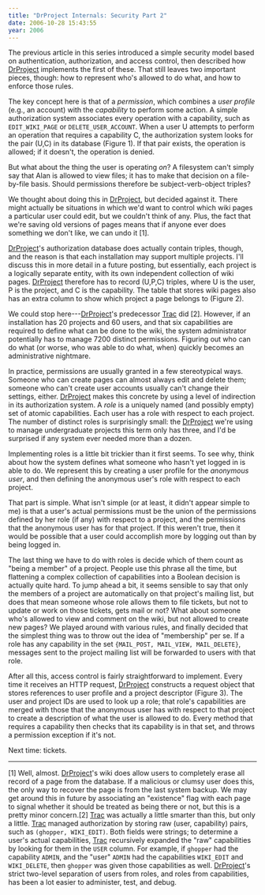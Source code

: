 ```yaml
---
title: "DrProject Internals: Security Part 2"
date: 2006-10-28 15:43:55
year: 2006
---
```

The previous article in this series introduced a simple security model based on authentication, authorization, and access control, then described how <a href="http://www.drproject.org">DrProject</a> implements the first of these.  That still leaves two important pieces, though: how to represent who's allowed to do what, and how to enforce those rules.

The key concept here is that of a <em>permission</em>, which combines a <em>user profile</em> (e.g., an account) with the <em>capability</em> to perform some action.  A simple authorization system associates every operation with a capability, such as <code>EDIT_WIKI_PAGE</code> or <code>DELETE_USER_ACCOUNT</code>.  When a user U attempts to perform an operation that requires a capability C, the authorization system looks for the pair (U,C) in its database (Figure 1).  If that pair exists, the operation is allowed; if it doesn't, the operation is denied.

But what about the thing the user is operating <em>on</em>?  A filesystem can't simply say that Alan is allowed to view files; it has to make that decision on a file-by-file basis.  Should permissions therefore be subject-verb-object triples?

We thought about doing this in <a href="http://www.drproject.org">DrProject</a>, but decided against it. There might actually be situations in which we'd want to control which wiki pages a particular user could edit, but we couldn't think of any. Plus, the fact that we're saving old versions of pages means that if anyone ever does something we don't like, we can undo it [1].

<a href="http://www.drproject.org">DrProject</a>'s authorization database does actually contain triples, though, and the reason is that each installation may support multiple projects.  I'll discuss this in more detail in a future posting, but essentially, each project is a logically separate entity, with its own independent collection of wiki pages.  <a href="http://www.drproject.org">DrProject</a> therefore has to record (U,P,C) triples, where U is the user, P is the project, and C is the capability.  The table that stores wiki pages also has an extra column to show which project a page belongs to (Figure 2).

We could stop here---<a href="http://www.drproject.org">DrProject</a>'s predecessor <a href="http://trac.edgewall.com">Trac</a> did [2]. However, if an installation has 20 projects and 60 users, and that six capabilities are required to define what can be done to the wiki, the system administrator potentially has to manage 7200 distinct permissions.  Figuring out who can do what (or worse, who was able to do what, when) quickly becomes an administrative nightmare.

In practice, permissions are usually granted in a few stereotypical ways.  Someone who can create pages can almost always edit and delete them; someone who can't create user accounts usually can't change their settings, either.  <a href="http://www.drproject.org">DrProject</a> makes this concrete by using a level of indirection in its authorization system.  A <em>role</em> is a uniquely named (and possibly empty) set of atomic capabilities.  Each user has a role with respect to each project.  The number of distinct roles is surprisingly small: the <a href="http://www.drproject.org">DrProject</a> we're using to manage undergraduate projects this term only has three, and I'd be surprised if any system ever needed more than a dozen.

Implementing roles is a little bit trickier than it first seems. To see why, think about how the system defines what someone who hasn't yet logged in is able to do.  We represent this by creating a user profile for the <em>anonymous user</em>, and then defining the anonymous user's role with respect to each project.

That part is simple.  What isn't simple (or at least, it didn't appear simple to me) is that a user's actual permissions must be the union of the permissions defined by her role (if any) with respect to a project, and the permissions that the anonymous user has for that project.  If this weren't true, then it would be possible that a user could accomplish more by logging out than by being logged in.

The last thing we have to do with roles is decide which of them count as "being a member" of a project.  People use this phrase all the time, but flattening a complex collection of capabilities into a Boolean decision is actually quite hard.  To jump ahead a bit, it seems sensible to say that only the members of a project are automatically on that project's mailing list, but does that mean someone whose role allows them to file tickets, but not to update or work on those tickets, gets mail or not?  What about someone who's allowed to view and comment on the wiki, but not allowed to create new pages?  We played around with various rules, and finally decided that the simplest thing was to throw out the idea of "membership" per se. If a role has any capability in the set <code>{MAIL_POST, MAIL_VIEW, MAIL_DELETE}</code>, messages sent to the project mailing list will be forwarded to users with that role.

After all this, access control is fairly straightforward to implement.  Every time it receives an HTTP request, <a href="http://www.drproject.org">DrProject</a> constructs a request object that stores references to user profile and a project descriptor (Figure 3).  The user and project IDs are used to look up a role; that role's capabilities are merged with those that the anonymous user has with respect to that project to create a description of what the user is allowed to do.  Every method that requires a capability then checks that its capability is in that set, and throws a permission exception if it's not.

Next time: tickets.

<hr />[1] Well, almost. <a href="http://www.drproject.org">DrProject</a>'s wiki does allow users to completely erase all record of a page from the database.  If a malicious or clumsy user does this, the only way to recover the page is from the last system backup.  We may get around this in future by associating an "existence" flag with each page to signal whether it should be treated as being there or not, but this is a pretty minor concern.[2] <a href="http://trac.edgewall.com">Trac</a> was actually a little smarter than this, but only a little. <a href="http://trac.edgewall.com">Trac</a> managed authorization by storing raw (user, capability) pairs, such as <code>(ghopper, WIKI_EDIT)</code>. Both fields were strings; to determine a user's actual capabilities, <a href="http://trac.edgewall.com">Trac</a> recursively expanded the "raw" capabilities by looking for them in the <code>USER</code> column.  For example, if <code>ghopper</code> had the capability <code>ADMIN</code>, and the "user" <code>ADMIN</code> had the capabilities <code>WIKI_EDIT</code> and <code>WIKI_DELETE</code>, then <code>ghopper</code> was given those capabilities as well. <a href="http://www.drproject.org">DrProject</a>'s strict two-level separation of users from roles, and roles from capabilities, has been a lot easier to administer, test, and debug.
